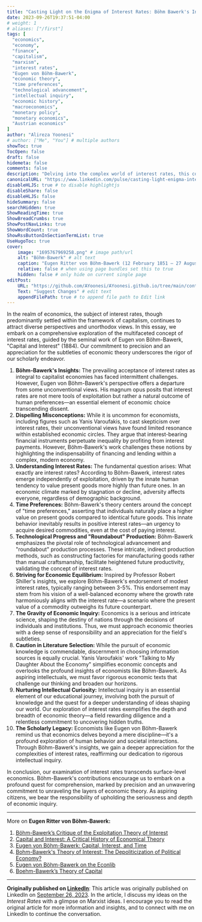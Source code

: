 ```yaml
---
title: "Casting Light on the Enigma of Interest Rates: Böhm Bawerk's Intellectual Journey"
date: 2023-09-26T19:37:51-04:00
# weight: 1
# aliases: ["/first"]
tags: [
  "economics", 
  "economy", 
  "finance", 
  "capitalism", 
  "marxism",
  "interest rates", 
  "Eugen von Böhm-Bawerk", 
  "economic theory", 
  "time preferences", 
  "technological advancement", 
  "intellectual inquiry",
  "economic history",
  "macroeconomics",
  "monetary policy",
  "monetary economics",
  "Austrian economics"
]
author: "Alireza Yoonesi"
# author: ["Me", "You"] # multiple authors
showToc: true
TocOpen: false
draft: false
hidemeta: false
comments: false
description: "Delving into the complex world of interest rates, this comprehensive exploration takes us on an intellectual journey guided by the seminal insights of Eugen von Böhm-Bawerk. While economists like Yanis Varoufakis challenge the very essence of interest rates, Böhm-Bawerk's work provides a fresh perspective, asserting that these rates are not tools of exploitation but rather a natural outcome of human preferences. As we unravel the intricate tapestry of economic theory, we discover the role of time preferences, technological progress, and the pursuit of economic equilibrium. This journey invites readers to delve deeper into the profound world of economics, where the decisions of individuals and institutions shape the destiny of nations, and intellectual curiosity drives relentless exploration."
canonicalURL: "https://www.linkedin.com/pulse/casting-light-enigma-interest-rates-b%C3%B6hm-bawerks-journey-yoonesi"
disableHLJS: true # to disable highlightjs
disableShare: false
disableHLJS: false
hideSummary: false
searchHidden: true
ShowReadingTime: true
ShowBreadCrumbs: true
ShowPostNavLinks: true
ShowWordCount: true
ShowRssButtonInSectionTermList: true
UseHugoToc: true
cover:
    image: "1695767969258.png" # image path/url
    alt: "Böhm-Bawerk" # alt text
    caption: "Eugen Ritter von Böhm-Bawerk (12 February 1851 – 27 August 1914)" # display caption under cover
    relative: false # when using page bundles set this to true
    hidden: false # only hide on current single page
editPost:
    URL: "https://github.com/AYoonesi/AYoonesi.github.io/tree/main/content"
    Text: "Suggest Changes" # edit text
    appendFilePath: true # to append file path to Edit link
---
```



In the realm of economics, the subject of interest rates, though predominantly settled within the framework of capitalism, continues to attract diverse perspectives and unorthodox views. In this essay, we embark on a comprehensive exploration of the multifaceted concept of interest rates, guided by the seminal work of Eugen von Böhm-Bawerk, "Capital and Interest" (1884). Our commitment to precision and an appreciation for the subtleties of economic theory underscores the rigor of our scholarly endeavor.

1. **Böhm-Bawerk's Insights:** The prevailing acceptance of interest rates as integral to capitalist economies has faced intermittent challenges. However, Eugen von Böhm-Bawerk's perspective offers a departure from some unconventional views. His magnum opus posits that interest rates are not mere tools of exploitation but rather a natural outcome of human preferences—an essential element of economic choice transcending dissent.
2. **Dispelling Misconceptions:** While it is uncommon for economists, including figures such as Yanis Varoufakis, to cast skepticism over interest rates, their unconventional views have found limited resonance within established economic circles. They argue that interest-bearing financial instruments perpetuate inequality by profiting from interest payments. However, Böhm-Bawerk's work challenges these notions by highlighting the indispensability of financing and lending within a complex, modern economy.
3. **Understanding Interest Rates:** The fundamental question arises: What exactly are interest rates? According to Böhm-Bawerk, interest rates emerge independently of exploitation, driven by the innate human tendency to value present goods more highly than future ones. In an economic climate marked by stagnation or decline, adversity affects everyone, regardless of demographic background.
4. **Time Preferences:** Böhm-Bawerk's theory centers around the concept of "time preferences," asserting that individuals naturally place a higher value on present goods compared to identical future goods. This innate behavior inevitably results in positive interest rates—an urgency to acquire desired commodities, even at the cost of paying interest.
5. **Technological Progress and "Roundabout" Production:** Böhm-Bawerk emphasizes the pivotal role of technological advancement and "roundabout" production processes. These intricate, indirect production methods, such as constructing factories for manufacturing goods rather than manual craftsmanship, facilitate heightened future productivity, validating the concept of interest rates.
6. **Striving for Economic Equilibrium:** Inspired by Professor Robert Shiller's insights, we explore Böhm-Bawerk's endorsement of modest interest rates, typically ranging between 3-5%. This endorsement may stem from his vision of a well-balanced economy where the growth rate harmoniously aligns with the interest rate—a scenario where the present value of a commodity outweighs its future counterpart.
7. **The Gravity of Economic Inquiry:** Economics is a serious and intricate science, shaping the destiny of nations through the decisions of individuals and institutions. Thus, we must approach economic theories with a deep sense of responsibility and an appreciation for the field's subtleties.
8. **Caution in Literature Selection:** While the pursuit of economic knowledge is commendable, discernment in choosing information sources is equally crucial. Yanis Varoufakis' work "Talking to My Daughter About the Economy" simplifies economic concepts and overlooks the profound insights of economists like Böhm-Bawerk. As aspiring intellectuals, we must favor rigorous economic texts that challenge our thinking and broaden our horizons.
9. **Nurturing Intellectual Curiosity:** Intellectual inquiry is an essential element of our educational journey, involving both the pursuit of knowledge and the quest for a deeper understanding of ideas shaping our world. Our exploration of interest rates exemplifies the depth and breadth of economic theory—a field rewarding diligence and a relentless commitment to uncovering hidden truths.
10. **The Scholarly Legacy:** Economists like Eugen von Böhm-Bawerk remind us that economics delves beyond a mere discipline—it's a profound exploration of human behavior and societal interactions. Through Böhm-Bawerk's insights, we gain a deeper appreciation for the complexities of interest rates, reaffirming our dedication to rigorous intellectual inquiry.

In conclusion, our examination of interest rates transcends surface-level economics. Böhm-Bawerk's contributions encourage us to embark on a profound quest for comprehension, marked by precision and an unwavering commitment to unraveling the layers of economic theory. As aspiring citizens, we bear the responsibility of upholding the seriousness and depth of economic inquiry.

---

More on **Eugen Ritter von Böhm-Bawerk:**

1. [Böhm-Bawerk’s Critique of the Exploitation Theory of Interest](https://mises.org/library/bohm-bawerks-critique-exploitation-theory-interest)
2. [Capital and Interest: A Critical History of Economical Theory](https://www.econlib.org/library/BohmBawerk/bbCI.html)
3. [Eugen von Böhm-Bawerk: Capital, Interest, and Time](https://webhome.auburn.edu/~garriro/e1bohm.htm)
4. [Bohm-Bawerk's Theory of Interest: The Depoliticization of Political Economy?](https://www.jstor.org/stable/4225153)
5. [Eugen von Böhm-Bawerk on the Econlib](https://www.econlib.org/library/Enc/bios/BohmBawerk.html)
6. [Boehm-Bawerk’s Theory of Capital](https://oll.libertyfund.org/page/boehm-bawerk-s-theory-of-capital)

---

**Originally published on [LinkedIn](https://linkedin.com/in/AYoonesi)**: This article was originally published on LinkedIn on [September 26, 2023](https://www.linkedin.com/pulse/casting-light-enigma-interest-rates-b%C3%B6hm-bawerks-journey-yoonesi). In the article, I discuss my ideas on the *Interest Rates* with a glimpse on Marxist ideas. I encourage you to read the original article for more information and insights, and to connect with me on LinkedIn to continue the conversation.
